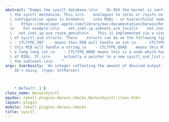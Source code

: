 ```yaml
---
abstract: "Dumps the sysctl database.\n\n    On OSX the kernel is configured through\
  \ the sysctl mechanism. This is\n    analogous to /proc or /sysfs on Linux. The\
  \ configuration space is broken\n    into MIBs - or hierarchical namespace.\n\n\
  \    https://developer.apple.com/library/mac/documentation/Darwin/Reference/ManPages/man8/sysctl.8.html\n\
  \n    For example:\n\n    net.inet.ip.subnets_are_local\n    net.inet.ip.ttl\n \
  \   net.inet.ip.use_route_genid\n\n    This is implemented via a singly linked list\
  \ of sysctl_oid structs. The\n    structs can be on the following types:\n\n   \
  \ - CTLTYPE_INT     means this MIB will handle an int.\n    - CTLTYPE_STRING  means\
  \ this MIB will handle a string.\n    - CTLTYPE_QUAD    means this MIB will handle\
  \ a long long int.\n    - CTLTYPE_NODE means this is a node which handles a sublevel\
  \ of MIBs. It is\n      actually a pointer to a new sysctl_oid_list which handles\
  \ the sublevel.\n\n    "
args: {verbosity: 'An integer reflecting the amount of desired output: 0 = quiet,
    10 = noisy. (type: IntParser)



    * Default: 1'}
class_name: DarwinSysctl
epydoc: rekall.plugins.darwin.checks.DarwinSysctl-class.html
layout: plugin
module: rekall.plugins.darwin.checks
title: sysctl
---
```

